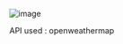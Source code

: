 ![image](https://github.com/user-attachments/assets/131d2d4f-5cdb-4aa4-bd52-0ed73f24d21f)

API used : openweathermap
